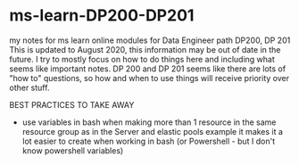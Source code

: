 # ms-learn-DP200-DP201
 my notes for ms learn online modules for Data Engineer path DP200, DP 201
 This is updated to August 2020, this information may be out of date in the future.
 I try to mostly focus on how to do things here and including what seems like important notes. 
 DP 200 and DP 201 seems like there are lots of "how to" questions, so how and when to use things
 will receive priority over other stuff.
 
 
 BEST PRACTICES TO TAKE AWAY
 - use variables in bash when making more than 1 resource in the same resource group as in the Server and elastic pools example it makes it a lot easier to create when working in bash (or Powershell - but I don't know powershell variables)
